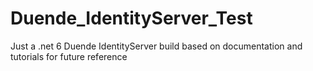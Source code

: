 # Duende_IdentityServer_Test
Just a .net 6 Duende IdentityServer build based on documentation and tutorials for future reference

